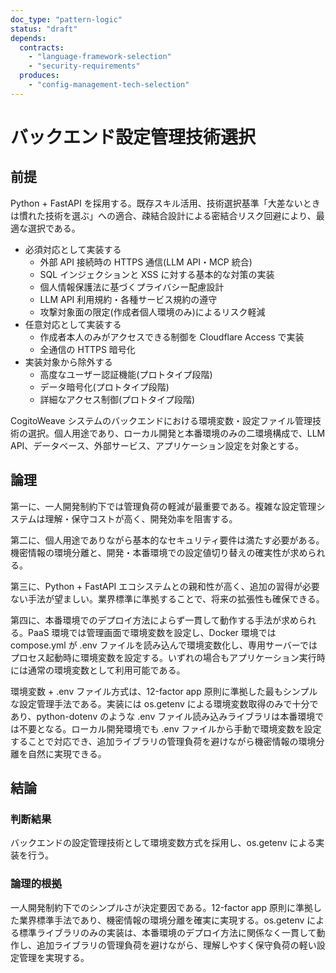 ```yaml
---
doc_type: "pattern-logic"
status: "draft"
depends:
  contracts:
    - "language-framework-selection"
    - "security-requirements"
  produces:
    - "config-management-tech-selection"
---
```


# バックエンド設定管理技術選択

## 前提

<!-- PREMISE_BEGIN: language-framework-selection -->

Python + FastAPI を採用する。既存スキル活用、技術選択基準「大差ないときは慣れた技術を選ぶ」への適合、疎結合設計による密結合リスク回避により、最適な選択である。

<!-- PREMISE_END: language-framework-selection -->

<!-- PREMISE_BEGIN: security-requirements -->

- 必須対応として実装する
  - 外部 API 接続時の HTTPS 通信(LLM API・MCP 統合)
  - SQL インジェクションと XSS に対する基本的な対策の実装
  - 個人情報保護法に基づくプライバシー配慮設計
  - LLM API 利用規約・各種サービス規約の遵守
  - 攻撃対象面の限定(作成者個人環境のみ)によるリスク軽減
- 任意対応として実装する
  - 作成者本人のみがアクセスできる制御を Cloudflare Access で実装
  - 全通信の HTTPS 暗号化
- 実装対象から除外する
  - 高度なユーザー認証機能(プロトタイプ段階)
  - データ暗号化(プロトタイプ段階)
  - 詳細なアクセス制御(プロトタイプ段階)

<!-- PREMISE_END: security-requirements -->

CogitoWeave システムのバックエンドにおける環境変数・設定ファイル管理技術の選択。個人用途であり、ローカル開発と本番環境のみの二環境構成で、LLM API、データベース、外部サービス、アプリケーション設定を対象とする。

## 論理

第一に、一人開発制約下では管理負荷の軽減が最重要である。複雑な設定管理システムは理解・保守コストが高く、開発効率を阻害する。

第二に、個人用途でありながら基本的なセキュリティ要件は満たす必要がある。機密情報の環境分離と、開発・本番環境での設定値切り替えの確実性が求められる。

第三に、Python + FastAPI エコシステムとの親和性が高く、追加の習得が必要ない手法が望ましい。業界標準に準拠することで、将来の拡張性も確保できる。

第四に、本番環境でのデプロイ方法によらず一貫して動作する手法が求められる。PaaS 環境では管理画面で環境変数を設定し、Docker 環境では compose.yml が .env ファイルを読み込んで環境変数化し、専用サーバーではプロセス起動時に環境変数を設定する。いずれの場合もアプリケーション実行時には通常の環境変数として利用可能である。

環境変数 + .env ファイル方式は、12-factor app 原則に準拠した最もシンプルな設定管理手法である。実装には os.getenv による環境変数取得のみで十分であり、python-dotenv のような .env ファイル読み込みライブラリは本番環境では不要となる。ローカル開発環境でも .env ファイルから手動で環境変数を設定することで対応でき、追加ライブラリの管理負荷を避けながら機密情報の環境分離を自然に実現できる。

## 結論

### 判断結果

<!-- GLOBAL_CONCLUSION_BEGIN: config-management-tech-selection -->

バックエンドの設定管理技術として環境変数方式を採用し、os.getenv による実装を行う。

<!-- GLOBAL_CONCLUSION_END: config-management-tech-selection -->

### 論理的根拠

一人開発制約下でのシンプルさが決定要因である。12-factor app 原則に準拠した業界標準手法であり、機密情報の環境分離を確実に実現する。os.getenv による標準ライブラリのみの実装は、本番環境のデプロイ方法に関係なく一貫して動作し、追加ライブラリの管理負荷を避けながら、理解しやすく保守負荷の軽い設定管理を実現する。
